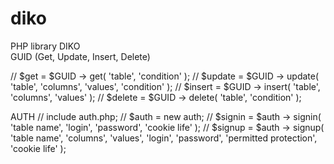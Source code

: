 # diko
PHP library DIKO <br/>
GUID (Get, Update, Insert, Delete)

// $get = $GUID -> get( 'table', 'condition' );
// $update = $GUID -> update( 'table', 'columns', 'values', 'condition' );
// $insert = $GUID -> insert( 'table', 'columns', 'values' ); 
// $delete = $GUID -> delete( 'table', 'condition' );

AUTH
// include auth.php;
// $auth = new auth;
// $signin = $auth -> signin( 'table name', 'login', 'password', 'cookie life' );
// $signup = $auth -> signup( 'table name', 'columns', 'values', 'login', 'password', 'permitted protection', 'cookie life' );
